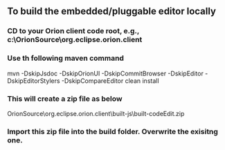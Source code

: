 ## To build the embedded/pluggable editor locally
### CD to your Orion client code root, e.g., c:\OrionSource\org.eclipse.orion.client
### Use th following maven command

mvn  -DskipJsdoc -DskipOrionUI -DskipCommitBrowser -DskipEditor -DskipEditorStylers -DskipCompareEditor clean install

### This will create a zip file as below
OrionSource\org.eclipse.orion.client\built-js\built-codeEdit.zip

### Import this zip file into the build folder. Overwrite the exisitng one.